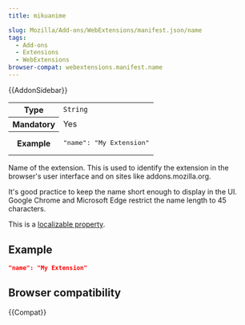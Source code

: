 ```yaml
---
title: mikuanime

slug: Mozilla/Add-ons/WebExtensions/manifest.json/name
tags:
  - Add-ons
  - Extensions
  - WebExtensions
browser-compat: webextensions.manifest.name
---
```

{{AddonSidebar}}

<table class="fullwidth-table standard-table">
  <tbody>
    <tr>
      <th scope="row">Type</th>
      <td><code>String</code></td>
    </tr>
    <tr>
      <th scope="row">Mandatory</th>
      <td>Yes</td>
    </tr>
    <tr>
      <th scope="row">Example</th>
      <td><pre class="brush: json">"name": "My Extension"</pre></td>
    </tr>
  </tbody>
</table>

Name of the extension. This is used to identify the extension in the browser's user interface and on sites like addons.mozilla.org.

It's good practice to keep the name short enough to display in the UI. Google Chrome and Microsoft Edge restrict the name length to 45 characters.

This is a [localizable property](/en-US/docs/Mozilla/Add-ons/WebExtensions/Internationalization#internationalizing_manifest.json).

## Example

```json
"name": "My Extension"
```

## Browser compatibility

{{Compat}}
